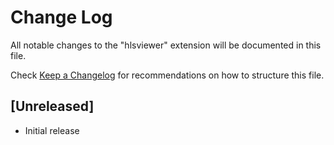 # Change Log

All notable changes to the "hlsviewer" extension will be documented in this file.

Check [Keep a Changelog](http://keepachangelog.com/) for recommendations on how to structure this file.

## [Unreleased]

- Initial release